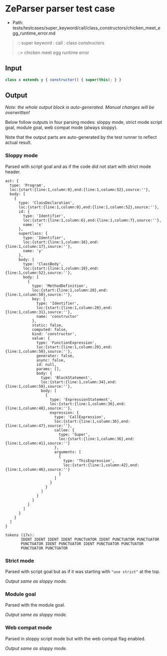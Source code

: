 # ZeParser parser test case

- Path: tests/testcases/super_keyword/call/class_constructors/chicken_meet_egg_runtime_error.md

> :: super keyword : call : class constructors
>
> ::> chicken meet egg runtime error

## Input

`````js
class x extends y { constructor() { super(this); } }
`````

## Output

_Note: the whole output block is auto-generated. Manual changes will be overwritten!_

Below follow outputs in four parsing modes: sloppy mode, strict mode script goal, module goal, web compat mode (always sloppy).

Note that the output parts are auto-generated by the test runner to reflect actual result.

### Sloppy mode

Parsed with script goal and as if the code did not start with strict mode header.

`````
ast: {
  type: 'Program',
  loc:{start:{line:1,column:0},end:{line:1,column:52},source:''},
  body: [
    {
      type: 'ClassDeclaration',
      loc:{start:{line:1,column:0},end:{line:1,column:52},source:''},
      id: {
        type: 'Identifier',
        loc:{start:{line:1,column:6},end:{line:1,column:7},source:''},
        name: 'x'
      },
      superClass: {
        type: 'Identifier',
        loc:{start:{line:1,column:16},end:{line:1,column:17},source:''},
        name: 'y'
      },
      body: {
        type: 'ClassBody',
        loc:{start:{line:1,column:18},end:{line:1,column:52},source:''},
        body: [
          {
            type: 'MethodDefinition',
            loc:{start:{line:1,column:20},end:{line:1,column:50},source:''},
            key: {
              type: 'Identifier',
              loc:{start:{line:1,column:20},end:{line:1,column:31},source:''},
              name: 'constructor'
            },
            static: false,
            computed: false,
            kind: 'constructor',
            value: {
              type: 'FunctionExpression',
              loc:{start:{line:1,column:20},end:{line:1,column:50},source:''},
              generator: false,
              async: false,
              id: null,
              params: [],
              body: {
                type: 'BlockStatement',
                loc:{start:{line:1,column:34},end:{line:1,column:50},source:''},
                body: [
                  {
                    type: 'ExpressionStatement',
                    loc:{start:{line:1,column:36},end:{line:1,column:48},source:''},
                    expression: {
                      type: 'CallExpression',
                      loc:{start:{line:1,column:36},end:{line:1,column:47},source:''},
                      callee: {
                        type: 'Super',
                        loc:{start:{line:1,column:36},end:{line:1,column:41},source:''}
                      },
                      arguments: [
                        {
                          type: 'ThisExpression',
                          loc:{start:{line:1,column:42},end:{line:1,column:46},source:''}
                        }
                      ]
                    }
                  }
                ]
              }
            }
          }
        ]
      }
    }
  ]
}

tokens (17x):
       IDENT IDENT IDENT IDENT PUNCTUATOR IDENT PUNCTUATOR PUNCTUATOR
       PUNCTUATOR IDENT PUNCTUATOR IDENT PUNCTUATOR PUNCTUATOR
       PUNCTUATOR PUNCTUATOR
`````

### Strict mode

Parsed with script goal but as if it was starting with `"use strict"` at the top.

_Output same as sloppy mode._

### Module goal

Parsed with the module goal.

_Output same as sloppy mode._

### Web compat mode

Parsed in sloppy script mode but with the web compat flag enabled.

_Output same as sloppy mode._
